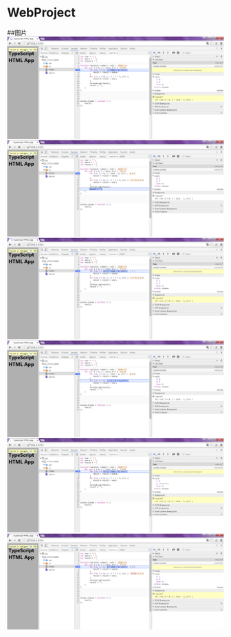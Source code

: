 # WebProject

##图片
![](https://github.com/14081217/WebProject/blob/master/ph/622B.tmp.jpg)
![](https://github.com/14081217/WebProject/blob/master/ph/7783.tmp.jpg)
![](https://github.com/14081217/WebProject/blob/master/ph/AF28.tmp.jpg)
![](https://github.com/14081217/WebProject/blob/master/ph/CABE.tmp.jpg)
![](https://github.com/14081217/WebProject/blob/master/ph/DC28.tmp.jpg)
![](https://github.com/14081217/WebProject/blob/master/ph/DC61.tmp.jpg)
